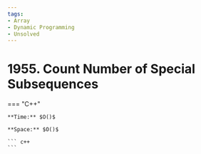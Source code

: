 ```yaml
---
tags:
- Array
- Dynamic Programming
- Unsolved
---
```



# 1955. Count Number of Special Subsequences

=== "C++"

    **Time:** $O()$

    **Space:** $O()$

    ``` c++
    ```